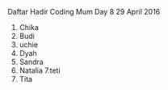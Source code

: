 Daftar Hadir Coding Mum Day 8
29 April 2016

1. Chika
2. Budi
3. uchie
4. Dyah
5. Sandra
6. Natalia
7.teti
8. Tita